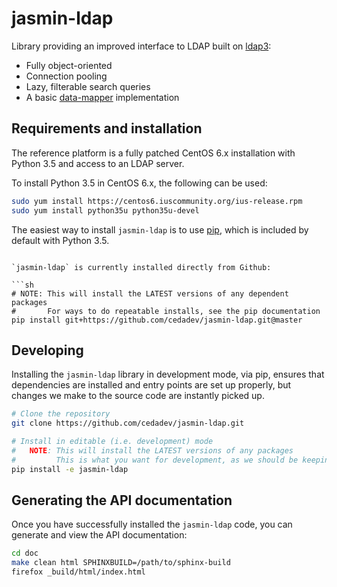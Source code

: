 # jasmin-ldap

Library providing an improved interface to LDAP built on [ldap3](https://ldap3.readthedocs.org/):

  * Fully object-oriented
  * Connection pooling
  * Lazy, filterable search queries
  * A basic [data-mapper](https://en.wikipedia.org/wiki/Data_mapper_pattern)
    implementation


## Requirements and installation

The reference platform is a fully patched CentOS 6.x installation with Python 3.5
and access to an LDAP server.

To install Python 3.5 in CentOS 6.x, the following can be used:

```sh
sudo yum install https://centos6.iuscommunity.org/ius-release.rpm
sudo yum install python35u python35u-devel
```

The easiest way to install `jasmin-ldap` is to use [pip](https://pypi.python.org/pypi/pip),
which is included by default with Python 3.5.
```

`jasmin-ldap` is currently installed directly from Github:

```sh
# NOTE: This will install the LATEST versions of any dependent packages
#       For ways to do repeatable installs, see the pip documentation
pip install git+https://github.com/cedadev/jasmin-ldap.git@master
```


## Developing

Installing the `jasmin-ldap` library in development mode, via pip, ensures that
dependencies are installed and entry points are set up properly, but changes we
make to the source code are instantly picked up.

```sh
# Clone the repository
git clone https://github.com/cedadev/jasmin-ldap.git

# Install in editable (i.e. development) mode
#   NOTE: This will install the LATEST versions of any packages
#         This is what you want for development, as we should be keeping up to date!
pip install -e jasmin-ldap
```


## Generating the API documentation

Once you have successfully installed the `jasmin-ldap` code, you can generate
and view the API documentation:

```sh
cd doc
make clean html SPHINXBUILD=/path/to/sphinx-build
firefox _build/html/index.html
```
